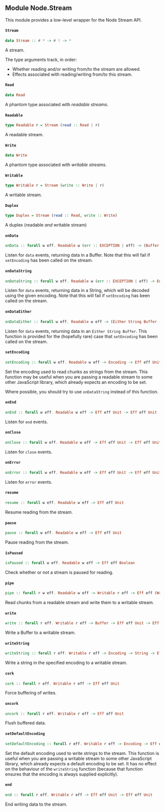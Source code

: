 ## Module Node.Stream

This module provides a low-level wrapper for the Node Stream API.

#### `Stream`

``` purescript
data Stream :: # * -> # ! -> *
```

A stream.

The type arguments track, in order:

- Whether reading and/or writing from/to the stream are allowed.
- Effects associated with reading/writing from/to this stream.

#### `Read`

``` purescript
data Read
```

A phantom type associated with _readable streams_.

#### `Readable`

``` purescript
type Readable r = Stream (read :: Read | r)
```

A readable stream.

#### `Write`

``` purescript
data Write
```

A phantom type associated with _writable streams_.

#### `Writable`

``` purescript
type Writable r = Stream (write :: Write | r)
```

A writable stream.

#### `Duplex`

``` purescript
type Duplex = Stream (read :: Read, write :: Write)
```

A duplex (readable _and_ writable stream)

#### `onData`

``` purescript
onData :: forall w eff. Readable w (err :: EXCEPTION | eff) -> (Buffer -> Eff (err :: EXCEPTION | eff) Unit) -> Eff (err :: EXCEPTION | eff) Unit
```

Listen for `data` events, returning data in a Buffer. Note that this will fail
if `setEncoding` has been called on the stream.

#### `onDataString`

``` purescript
onDataString :: forall w eff. Readable w (err :: EXCEPTION | eff) -> Encoding -> (String -> Eff (err :: EXCEPTION | eff) Unit) -> Eff (err :: EXCEPTION | eff) Unit
```

Listen for `data` events, returning data in a String, which will be
decoded using the given encoding. Note that this will fail if `setEncoding`
has been called on the stream.

#### `onDataEither`

``` purescript
onDataEither :: forall w eff. Readable w eff -> (Either String Buffer -> Eff eff Unit) -> Eff eff Unit
```

Listen for `data` events, returning data in an `Either String Buffer`. This
function is provided for the (hopefully rare) case that `setEncoding` has
been called on the stream.

#### `setEncoding`

``` purescript
setEncoding :: forall w eff. Readable w eff -> Encoding -> Eff eff Unit
```

Set the encoding used to read chunks as strings from the stream. This
function may be useful when you are passing a readable stream to some other
JavaScript library, which already expects an encoding to be set.

Where possible, you should try to use `onDataString` instead of this
function.

#### `onEnd`

``` purescript
onEnd :: forall w eff. Readable w eff -> Eff eff Unit -> Eff eff Unit
```

Listen for `end` events.

#### `onClose`

``` purescript
onClose :: forall w eff. Readable w eff -> Eff eff Unit -> Eff eff Unit
```

Listen for `close` events.

#### `onError`

``` purescript
onError :: forall w eff. Readable w eff -> Eff eff Unit -> Eff eff Unit
```

Listen for `error` events.

#### `resume`

``` purescript
resume :: forall w eff. Readable w eff -> Eff eff Unit
```

Resume reading from the stream.

#### `pause`

``` purescript
pause :: forall w eff. Readable w eff -> Eff eff Unit
```

Pause reading from the stream.

#### `isPaused`

``` purescript
isPaused :: forall w eff. Readable w eff -> Eff eff Boolean
```

Check whether or not a stream is paused for reading.

#### `pipe`

``` purescript
pipe :: forall r w eff. Readable w eff -> Writable r eff -> Eff eff (Writable r eff)
```

Read chunks from a readable stream and write them to a writable stream.

#### `write`

``` purescript
write :: forall r eff. Writable r eff -> Buffer -> Eff eff Unit -> Eff eff Boolean
```

Write a Buffer to a writable stream.

#### `writeString`

``` purescript
writeString :: forall r eff. Writable r eff -> Encoding -> String -> Eff eff Unit -> Eff eff Boolean
```

Write a string in the specified encoding to a writable stream.

#### `cork`

``` purescript
cork :: forall r eff. Writable r eff -> Eff eff Unit
```

Force buffering of writes.

#### `uncork`

``` purescript
uncork :: forall r eff. Writable r eff -> Eff eff Unit
```

Flush buffered data.

#### `setDefaultEncoding`

``` purescript
setDefaultEncoding :: forall r eff. Writable r eff -> Encoding -> Eff eff Unit
```

Set the default encoding used to write strings to the stream. This function
is useful when you are passing a writable stream to some other JavaScript
library, which already expects a default encoding to be set. It has no
effect on the behaviour of the `writeString` function (because that
function ensures that the encoding is always supplied explicitly).

#### `end`

``` purescript
end :: forall r eff. Writable r eff -> Eff eff Unit -> Eff eff Unit
```

End writing data to the stream.



